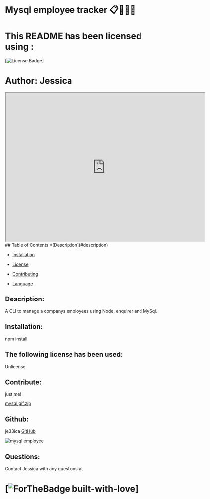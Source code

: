 # Mysql employee tracker :clipboard::file_folder::memo::office:
   # This README has been licensed using :
   [![License Badge](https://img.shields.io/static/v1?label=License&message=Unlicense&color=blue)]
    
# Author: Jessica
 <iframe src="https://drive.google.com/file/d/1y-TtxWmP9FMmq2ji18kq0anjkZ8biMt0/preview" width="640" height="480"></iframe>
 ## Table of Contents
   *[Description](#description)

   * [Installation](#instalation)

   * [License](#license)  

   * [Contributing](#contributing)

   * [Language](#language)
          

   ## Description:
   A CLI to manage a companys employees using Node, enquirer and MySql.

   ## Installation:
   npm install


   ## The following license has been used:
   Unlicense

   ## Contribute:
   just me!
   
   [mysql gif.zip](https://github.com/je33ica/SQL-employee-tracker/files/5903537/mysql.gif.zip)


   ## Github:
   je33ica 
   [GitHub](https://github.com/je33ica)

  ![mysql employee](https://user-images.githubusercontent.com/67834752/106449372-d0193500-647b-11eb-8d4e-9b53c9f24c92.gif)
    

   ## Questions:
   Contact Jessica with any questions at 

   # [![ForTheBadge built-with-love](https://ForTheBadge.com/images/badges/built-with-love.svg)]

   
        
